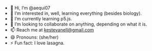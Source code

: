 - 👋 Hi, I’m @aequi07
- 👀 I’m interested in, well, learning everything (besides biology).
- 🌱 I’m currently learning p5.js.
- 💞️ I’m looking to collaborate on anything, depending on what it is.
- 📫 Reach me at kestevanell@gmail.com
- 😄 Pronouns: (she/her)
- ⚡ Fun fact: I love lasagna.

<!---
aequi07/aequi07 is a ✨ special ✨ repository because its `README.md` (this file) appears on your GitHub profile.
You can click the Preview link to take a look at your changes.
--->
